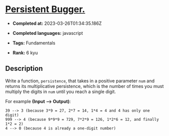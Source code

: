 # [Persistent Bugger.](https://www.codewars.com/kata/55bf01e5a717a0d57e0000ec)

- **Completed at:** 2023-03-26T01:34:35.186Z

- **Completed languages:** javascript

- **Tags:** Fundamentals

- **Rank:** 6 kyu

## Description

Write a function, `persistence`, that takes in a positive parameter `num` and returns its multiplicative persistence, which is the number of times you must multiply the digits in `num` until you reach a single digit.

For example **(Input --> Output)**:

```
39 --> 3 (because 3*9 = 27, 2*7 = 14, 1*4 = 4 and 4 has only one digit)
999 --> 4 (because 9*9*9 = 729, 7*2*9 = 126, 1*2*6 = 12, and finally 1*2 = 2)
4 --> 0 (because 4 is already a one-digit number)
```
